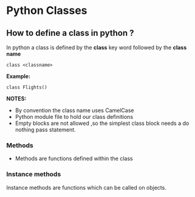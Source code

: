 # Python Classes
## How to define a class in python ?
In python a class is defined by the **class** key word followed by the **class name**

```class <classname>```

**Example:**

``` class Flights() ```

**NOTES:**
- By convention the class name uses CamelCase
- Python module file to hold our class definitions
- Empty blocks are not allowed ,so the simplest class block needs a do nothing pass statement.

### Methods
- Methods are functions defined within the class

### Instance methods

Instance methods are functions which can be called on objects.
